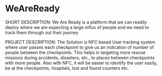 WeAreReady
==========

SHORT DESCRIPTION: 
We Are Ready is a platform that we can readily deploy where we are expecting a large influx of people and we need to track them through out their journey

PROJECT DESCRIPTION: 
The Solution is NFC based User tracking system where user passes each checkpoint to give us an indication of number of people between the checkpoints. This helps in targeting more rescue missions during accidents, disasters, etc., to places between checkpoints with more people. Also with NFC, it will be easier to identify the user easily, be at the checkpoints, hospitals, lost and found counters etc.
